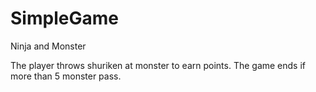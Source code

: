 # SimpleGame
Ninja and Monster

The player throws shuriken at monster to earn points.
The game ends if more than 5 monster pass. 
